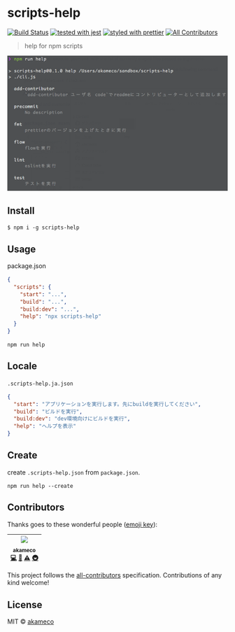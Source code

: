 # scripts-help

[![Build Status](https://travis-ci.org/akameco/scripts-help.svg?branch=master)](https://travis-ci.org/akameco/scripts-help)
[![tested with jest](https://img.shields.io/badge/tested_with-jest-99424f.svg)](https://github.com/facebook/jest)
[![styled with prettier](https://img.shields.io/badge/styled_with-prettier-ff69b4.svg)](https://github.com/prettier/prettier)
[![All Contributors](https://img.shields.io/badge/all_contributors-1-orange.svg?style=flat-square)](#contributors)

> help for npm scripts

<img src="./media/demo.png"/>

## Install

```
$ npm i -g scripts-help
```

## Usage

package.json

```json
{
  "scripts": {
    "start": "...",
    "build": "...",
    "build:dev": "...",
    "help": "npx scripts-help"
  }
}
```

```
npm run help
```

## Locale

`.scripts-help.ja.json`

```json
{
  "start": "アプリケーションを実行します。先にbuildを実行してください",
  "build": "ビルドを実行",
  "build:dev": "dev環境向けにビルドを実行",
  "help": "ヘルプを表示"
}
```

## Create

create `.scripts-help.json` from `package.json`.

```
npm run help --create
```

## Contributors

Thanks goes to these wonderful people ([emoji key](https://github.com/kentcdodds/all-contributors#emoji-key)):

<!-- ALL-CONTRIBUTORS-LIST:START - Do not remove or modify this section -->
<!-- prettier-ignore -->
| [<img src="https://avatars2.githubusercontent.com/u/4002137?v=4" width="100px;"/><br /><sub>akameco</sub>](http://akameco.github.io)<br />[💻](https://github.com/akameco/scripts-help/commits?author=akameco "Code") [📖](https://github.com/akameco/scripts-help/commits?author=akameco "Documentation") [⚠️](https://github.com/akameco/scripts-help/commits?author=akameco "Tests") [🚇](#infra-akameco "Infrastructure (Hosting, Build-Tools, etc)") |
| :---: |

<!-- ALL-CONTRIBUTORS-LIST:END -->

This project follows the [all-contributors](https://github.com/kentcdodds/all-contributors) specification. Contributions of any kind welcome!

## License

MIT © [akameco](http://akameco.github.io)
